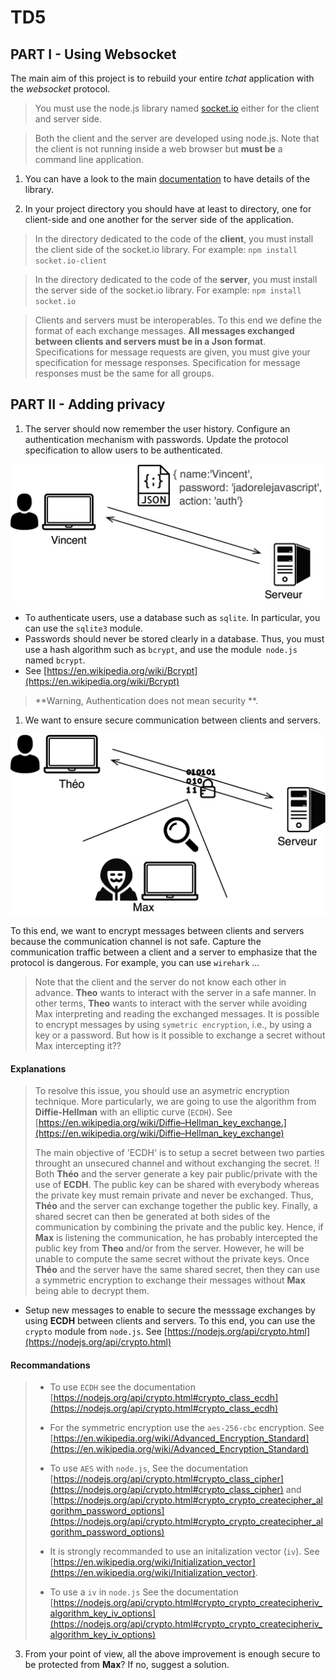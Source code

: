 # TD5

## PART I - Using Websocket 
The main aim of this project is to rebuild your entire *tchat* application with the *websocket* protocol.

> You must use the node.js library named
[socket.io](https://socket.io) either for the client and server side.

> Both the client and the server are developed using node.js. Note that the client is not running inside a web browser but **must be** a command line application.

1. You can have a look to the main [documentation](https://socket.io/docs/) to have details of the library.

1. In your project directory you should have at least to directory, one for client-side and one another for the server side of the application.

> In the directory dedicated to the code of the **client**, you must install the client side of the socket.io library. For example: ```npm install socket.io-client```

> In the directory dedicated to the code of the **server**, you must install the server side of the socket.io library. For example: ```npm install socket.io```

> Clients and servers must be interoperables. To this end we define the format of each exchange messages. **All messages exchanged between clients and servers must be in a Json format**. Specifications for message requests are given, you must give your specification for message responses. Specification for message responses must be the same for all groups.

## PART II - Adding privacy
1. The server should now remember the user history.
Configure an authentication mechanism with passwords. Update the protocol specification to allow users to be authenticated.

  ![Alt text](images/authbasic.png?raw=true "authentification basique")

  -  To authenticate users, use a database such as `sqlite`. In particular, you can use the `sqlite3` module.
  - Passwords should never be stored clearly in a database. Thus, you must use a hash algorithm such as `bcrypt`, and use the module` node.js` named `bcrypt`.
  - See [https://en.wikipedia.org/wiki/Bcrypt](https://en.wikipedia.org/wiki/Bcrypt)  
> **Warning, Authentication does not mean security **.

1. We want to ensure secure communication between clients and servers.

![Alt text](images/secure.png?raw=true "Encrypted Authentication")

To this end, we want to encrypt messages between clients and servers because the communication channel is not safe. Capture the communication traffic between a client and a server to emphasize that the protocol is dangerous. For example, you can use `wirehark` ...

>Note that the client and the server do not know each other in advance. **Theo** wants to interact with the server in a safe manner. In other terms,
**Theo** wants to interact with the server while avoiding
 Max interpreting and reading the exchanged messages. It is possible to encrypt messages by using `symetric encryption`, i.e., by using a key or a password. But how is it possible to exchange a secret without Max intercepting it??

#### Explanations
> To resolve this issue, you should use an asymetric encryption technique. More particularly, we are going to use the algorithm from **Diffie-Hellman** with an elliptic curve (`ECDH`). See [https://en.wikipedia.org/wiki/Diffie–Hellman_key_exchange.](https://en.wikipedia.org/wiki/Diffie–Hellman_key_exchange)
>
>The main objective of 'ECDH' is to setup a secret between two parties throught an unsecured channel and without exchanging the secret. !!
 Both **Théo** and the server generate a key pair public/private with the use of **ECDH**.
The public key can be shared with everybody whereas the private key must remain private and never be exchanged. Thus,
 **Théo** and the server can exchange together the public key. Finally, a shared secret can then be generated at both sides of the communication by combining the private and the public key. Hence, if **Max** is listening the communication, he has probably intercepted the public key from **Theo** and/or from the server. However, he will be unable to compute the same secret without the private keys.
 Once **Théo** and the server have the same shared secret, then they can use a symmetric encryption to exchange their messages without
**Max** being able to decrypt them.


- Setup new messages to enable to secure the messsage exchanges by using **ECDH** between clients and servers. To this end, you can use the `crypto` module from `node.js`. See [https://nodejs.org/api/crypto.html](https://nodejs.org/api/crypto.html)

#### Recommandations

>- To use `ECDH` see the documentation
[https://nodejs.org/api/crypto.html#crypto_class_ecdh](https://nodejs.org/api/crypto.html#crypto_class_ecdh)
>
> - For the symmetric encryption use the
`aes-256-cbc` encryption. See [https://en.wikipedia.org/wiki/Advanced_Encryption_Standard](https://en.wikipedia.org/wiki/Advanced_Encryption_Standard)
>
>- To use `AES` with `node.js`, See the documentation
[https://nodejs.org/api/crypto.html#crypto_class_cipher](https://nodejs.org/api/crypto.html#crypto_class_cipher)
and
[https://nodejs.org/api/crypto.html#crypto_crypto_createcipher_algorithm_password_options](https://nodejs.org/api/crypto.html#crypto_crypto_createcipher_algorithm_password_options)
>
>- It is strongly recommanded to use an initalization vector (`iv`). See
[https://en.wikipedia.org/wiki/Initialization_vector](https://en.wikipedia.org/wiki/Initialization_vector).
>
>- To use a `iv` in `node.js` See the  documentation
[https://nodejs.org/api/crypto.html#crypto_crypto_createcipheriv_algorithm_key_iv_options](https://nodejs.org/api/crypto.html#crypto_crypto_createcipheriv_algorithm_key_iv_options)

3.  From your point of view, all the above improvement is enough secure to be protected from **Max**? If no, suggest a solution.
